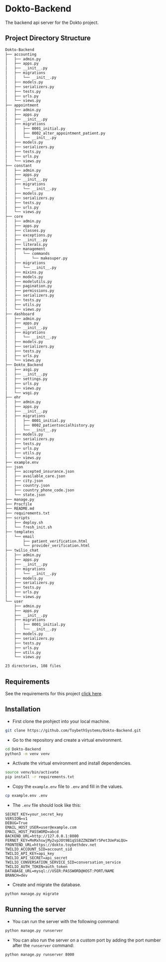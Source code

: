 # Dokto-Backend

The backend api server for the Dokto project.

## Project Directory Structure

```bash
Dokto-Backend
├── accounting
│   ├── admin.py
│   ├── apps.py
│   ├── __init__.py
│   ├── migrations
│   │   └── __init__.py
│   ├── models.py
│   ├── serializers.py
│   ├── tests.py
│   ├── urls.py
│   └── views.py
├── appointment
│   ├── admin.py
│   ├── apps.py
│   ├── __init__.py
│   ├── migrations
│   │   ├── 0001_initial.py
│   │   ├── 0002_alter_appointment_patient.py
│   │   └── __init__.py
│   ├── models.py
│   ├── serializers.py
│   ├── tests.py
│   ├── urls.py
│   └── views.py
├── constant
│   ├── admin.py
│   ├── apps.py
│   ├── __init__.py
│   ├── migrations
│   │   └── __init__.py
│   ├── models.py
│   ├── serializers.py
│   ├── tests.py
│   ├── urls.py
│   └── views.py
├── core
│   ├── admin.py
│   ├── apps.py
│   ├── classes.py
│   ├── exceptions.py
│   ├── __init__.py
│   ├── literals.py
│   ├── management
│   │   └── commands
│   │       └── makesuper.py
│   ├── migrations
│   │   └── __init__.py
│   ├── mixins.py
│   ├── models.py
│   ├── modelutils.py
│   ├── pagination.py
│   ├── permissions.py
│   ├── serializers.py
│   ├── tests.py
│   ├── utils.py
│   └── views.py
├── dashboard
│   ├── admin.py
│   ├── apps.py
│   ├── __init__.py
│   ├── migrations
│   │   └── __init__.py
│   ├── models.py
│   ├── serializers.py
│   ├── tests.py
│   ├── urls.py
│   └── views.py
├── Dokto_Backend
│   ├── asgi.py
│   ├── __init__.py
│   ├── settings.py
│   ├── urls.py
│   ├── views.py
│   └── wsgi.py
├── ehr
│   ├── admin.py
│   ├── apps.py
│   ├── __init__.py
│   ├── migrations
│   │   ├── 0001_initial.py
│   │   ├── 0002_patientsocialhistory.py
│   │   └── __init__.py
│   ├── models.py
│   ├── serializers.py
│   ├── tests.py
│   ├── urls.py
│   ├── utils.py
│   └── views.py
├── example.env
├── json
│   ├── accepted_insurance.json
│   ├── available_care.json
│   ├── city.json
│   ├── country.json
│   ├── country_phone_code.json
│   └── state.json
├── manage.py
├── Procfile
├── README.md
├── requirements.txt
├── scripts
│   ├── deploy.sh
│   └── fresh_init.sh
├── templates
│   └── email
│       ├── patient_verification.html
│       └── provider_verification.html
├── twilio_chat
│   ├── admin.py
│   ├── apps.py
│   ├── __init__.py
│   ├── migrations
│   │   └── __init__.py
│   ├── models.py
│   ├── serializers.py
│   ├── tests.py
│   ├── urls.py
│   └── views.py
└── user
    ├── admin.py
    ├── apps.py
    ├── __init__.py
    ├── migrations
    │   ├── 0001_initial.py
    │   └── __init__.py
    ├── models.py
    ├── serializers.py
    ├── tests.py
    ├── urls.py
    ├── utils.py
    └── views.py

23 directories, 108 files
```

## Requirements

See the requirements for this project [click here](https://github.com/ToybethSystems/Dokto-Backend/blob/main/requirements.txt).

## Installation

- First clone the prohject into your local machine.

```bash
git clone https://github.com/ToybethSystems/Dokto-Backend.git
```

- Go to the repository and create a virtual environment.

```bash
cd Dokto-Backend
python3 -m venv venv
```

- Activate the virtual environment and install dependencies.

```bash
source venv/bin/activate
pip install -r requirements.txt
```

- Copy the `example.env` file to `.env` and fill in the values.

```bash
cp example.env .env
```

- The `.env` file should look like this:

```text
SECRET_KEY=your_secret_key
VERSION=v1
DEBUG=True
EMAIL_HOST_USER=user@example.com
EMAIL_HOST_PASSWORD=abcd
BACKEND_URL=http://127.0.0.1:8000
FERNET_KEY=MnMxhswjMy2vpJOt9B1qSS8ZZNZ8WTr5Pet3UePaLQU=
FRONTEND_URL=https://dokto.toybethdev.net
TWILIO_ACCOUNT_SID=account_sid
TWILIO_API_KEY=api_key
TWILIO_API_SECRET=api_secret
TWILIO_CONVERSATION_SERVICE_SID=conversation_service
TWILIO_AUTH_TOKEN=auth_token
DATABASE_URL=mysql://USER:PASSWORD@HOST:PORT/NAME
BRANCH=dev
```

- Create and migrate the database.

```bash
python manage.py migrate
```

## Running the server

- You can run the server with the following command:

```bash
python manage.py runserver
```

- You can also run the server on a custom port by adding the port number after the `runserver` command:

```bash
python manage.py runserver 8000
```
